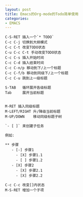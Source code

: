 ```yaml
---
layout: post
title: Emacs的Org-mode的Todo简单使用
categories:
- EMACS
---
```



	
	C-S-RET 插入一个`* TODO`
	C-c C-j 切换到大纲模式
	C-c C-t 改变TODO状态
	C-u C-c C-t 手动改变TODO状态
	C-c C-s 插入开始时间
	C-c C-d 插入结束时间
	C-c C-n/p 移动到下/上一个标题
	C-c C-f/b 移动到同级下/上一个标题
	C-c C-u 跳到上一级标题
	
	S-TAB   循环展开各级标题
	Tab     展开当前标题
	
	
	M-RET 插入同级标题
	M-LEFT/RIGHT 升/降级当前标题
	M-UP/DOWN    移动同级标题子树
	
	`- [ ]` 来创建子任务
	
	例如:

	** 步骤
	   - [-] 步骤1
	     - [X] 步骤1.1
	     - [ ] 步骤1.2
	   - [X] 步骤2
	     - [X] 步骤2.1
	     - [X] 步骤2.2
	
	C-c C-c 改变[]内状态
	M-S-RET 增加一个子项



	
